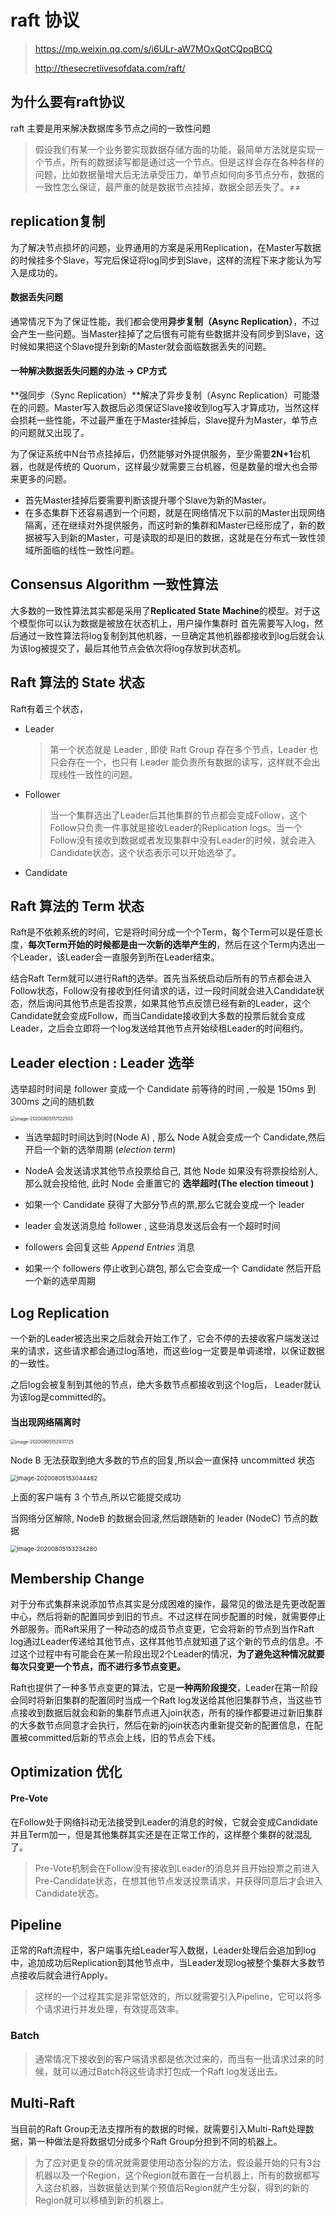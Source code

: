 # raft 协议

> https://mp.weixin.qq.com/s/i6ULr-aW7MOxQotCQpqBCQ
>
> http://thesecretlivesofdata.com/raft/

## 为什么要有raft协议

raft 主要是用来解决数据库多节点之间的一致性问题

> 假设我们有某一个业务要实现数据存储方面的功能，最简单方法就是实现一个节点，所有的数据读写都是通过这一个节点。但是这样会存在各种各样的问题，比如数据量增大后无法承受压力，单节点如何向多节点分布，数据的一致性怎么保证，最严重的就是数据节点挂掉，数据全部丢失了。≠≠

## replication复制

为了解决节点损坏的问题，业界通用的方案是采用Replication，在Master写数据的时候挂多个Slave，写完后保证将log同步到Slave，这样的流程下来才能认为写入是成功的。

#### 数据丢失问题

通常情况下为了保证性能，我们都会使用**异步复制（Async Replication）**，不过会产生一些问题。当Master挂掉了之后很有可能有些数据并没有同步到Slave，这时候如果把这个Slave提升到新的Master就会面临数据丢失的问题。

#### 一种解决数据丢失问题的办法  -> CP方式

**强同步（Sync Replication）**解决了异步复制（Async Replication）可能潜在的问题。Master写入数据后必须保证Slave接收到log写入才算成功，当然这样会损耗一些性能，不过最严重在于Master挂掉后，Slave提升为Master，单节点的问题就又出现了。

为了保证系统中N台节点挂掉后，仍然能够对外提供服务，至少需要**2N+1**台机器，也就是传统的 Quorum，这样最少就需要三台机器，但是数量的增大也会带来更多的问题。

- 首先Master挂掉后要需要判断该提升哪个Slave为新的Master。
- 在多态集群下还容易遇到一个问题，就是在网络情况下以前的Master出现网络隔离，还在继续对外提供服务，而这时新的集群和Master已经形成了，新的数据被写入到新的Master，可是读取的却是旧的数据，这就是在分布式一致性领域所面临的线性一致性问题。

## Consensus Algorithm 一致性算法

大多数的一致性算法其实都是采用了**Replicated State Machine**的模型。对于这个模型你可以认为数据是被放在状态机上，用户操作集群时 首先需要写入log，然后通过一致性算法将log复制到其他机器，一旦确定其他机器都接收到log后就会认为该log被提交了，最后其他节点会依次将log存放到状态机。

## Raft 算法的 State 状态

Raft有着三个状态，

- Leader

  > 第一个状态就是 Leader , 即使 Raft Group 存在多个节点，Leader 也只会存在一个，也只有 Leader 能负责所有数据的读写，这样就不会出现线性一致性的问题。

- Follower

  > 当一个集群选出了Leader后其他集群的节点都会变成Follow，这个Follow只负责一件事就是接收Leader的Replication logs。当一个Follow没有接收到数据或者发现集群中没有Leader的时候，就会进入Candidate状态，这个状态表示可以开始选举了。

- Candidate

## Raft 算法的 Term 状态

Raft是不依赖系统的时间，它是将时间分成一个个Term，每个Term可以是任意长度，**每次Term开始的时候都是由一次新的选举产生的**，然后在这个Term内选出一个Leader，该Leader会一直服务到所在Leader结束。

结合Raft Term就可以进行Raft的选举。首先当系统启动后所有的节点都会进入Follow状态，Follow没有接收到任何请求的话，过一段时间就会进入Candidate状态，然后询问其他节点是否投票，如果其他节点反馈已经有新的Leader，这个Candidate就会变成Follow，而当Candidate接收到大多数的投票后就会变成Leader，之后会立即将一个log发送给其他节点开始续租Leader的时间租约。

## Leader election : Leader 选举

选举超时时间是 follower 变成一个 Candidate 前等待的时间 ,一般是 150ms 到 300ms 之间的随机数

<img src="../../assets/image-20200805151122503.png" alt="image-20200805151122503" style="zoom:50%;" />

- 当选举超时时间达到时(Node A) , 那么 Node A就会变成一个 Candidate,然后开启一个新的选举周期 (*election term*)
- NodeA 会发送请求其他节点投票给自己, 其他 Node 如果没有将票投给别人,那么就会投给他, 此时 Node 会重置它的 **选举超时(The election timeout )**

- 如果一个 Candidate 获得了大部分节点的票,那么它就会变成一个 leader
- leader 会发送消息给 follower , 这些消息发送后会有一个超时时间

- followers 会回复这些  *Append Entries* 消息
- 如果一个 followers 停止收到心跳包, 那么它会变成一个 Candidate 然后开启一个新的选举周期

## Log Replication

一个新的Leader被选出来之后就会开始工作了，它会不停的去接收客户端发送过来的请求，这些请求都会通过log落地，而这些log一定要是单调递增，以保证数据的一致性。

之后log会被复制到其他的节点，绝大多数节点都接收到这个log后， Leader就认为该log是committed的。

#### 当出现网络隔离时

<img src="../../assets/image-20200805152931725.png" alt="image-20200805152931725" style="zoom:50%;" />

Node B 无法获取到绝大多数的节点的回复,所以会一直保持 uncommitted 状态

<img src="../../assets/image-20200805153044482.png" alt="image-20200805153044482" style="zoom:67%;" />

上面的客户端有 3 个节点,所以它能提交成功

当网络分区解除, NodeB 的数据会回滚,然后跟随新的  leader (NodeC) 节点的数据

<img src="../../assets/image-20200805153234280.png" alt="image-20200805153234280" style="zoom:67%;" />



## Membership Change

对于分布式集群来说添加节点其实是分成困难的操作，最常见的做法是先更改配置中心，然后将新的配置同步到旧的节点。不过这样在同步配置的时候，就需要停止外部服务。而Raft采用了一种动态的成员节点变更，它会将新的节点到当作Raft log通过Leader传递给其他节点，这样其他节点就知道了这个新的节点的信息。不过这个过程中有可能会在某一阶段出现2个Leader的情况，**为了避免这种情况就要每次只变更一个节点，而不进行多节点变更。**

Raft也提供了一种多节点变更的算法，它是**一种两阶段提交**，Leader在第一阶段会同时将新旧集群的配置同时当成一个Raft log发送给其他旧集群节点，当这些节点接收到数据后就会和新的集群节点进入join状态，所有的操作都要进过新旧集群的大多数节点同意才会执行，然后在新的join状态内重新提交新的配置信息，在配置被committed后新的节点会上线，旧的节点会下线。

## **Optimization** 优化

#### Pre-Vote

在Follow处于网络抖动无法接受到Leader的消息的时候，它就会变成Candidate并且Term加一，但是其他集群其实还是在正常工作的，这样整个集群的就混乱了。

> Pre-Vote机制会在Follow没有接收到Leader的消息并且开始投票之前进入Pre-Candidate状态，在想其他节点发送投票请求，并获得同意后才会进入Candidate状态。

## Pipeline

正常的Raft流程中，客户端事先给Leader写入数据，Leader处理后会追加到log中，追加成功后Replication到其他节点中，­当Leader发现log被整个集群大多数节点接收后就会进行Apply。

> 这样的一个过程其实是非常低效的，所以就需要引入Pipeline，它可以将多个请求进行并发处理，有效提高效率。

### Batch

> 通常情况下接收到的客户端请求都是依次过来的，而当有一批请求过来的时候，就可以通过Batch将这些请求打包成一个Raft log发送出去。

## **Multi-Raft**

当目前的Raft Group无法支撑所有的数据的时候，就需要引入Multi-Raft处理数据，第一种做法是将数据切分成多个Raft Group分担到不同的机器上。

> 为了应对更复杂的情况就需要使用动态分裂的方法，假设最开始的只有3台机器以及一个Region，这个Region就布置在一台机器上，所有的数据都写入这台机器，当数据量达到某个预值后Region就产生分裂，得到的新的Region就可以移植到新的机器上。 